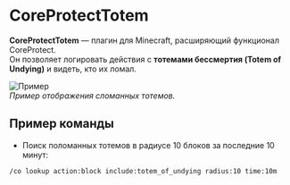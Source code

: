 # CoreProtectTotem

**CoreProtectTotem** — плагин для Minecraft, расширяющий функционал CoreProtect.  
Он позволяет логировать действия с **тотемами бессмертия (Totem of Undying)** и видеть, кто их ломал.  

![Пример](https://i.imgur.com/mqCb8Iw.png)  
*Пример отображения сломанных тотемов.*


## Пример команды

- Поиск поломанных тотемов в радиусе 10 блоков за последние 10 минут:  
```
/co lookup action:block include:totem_of_undying radius:10 time:10m
```
